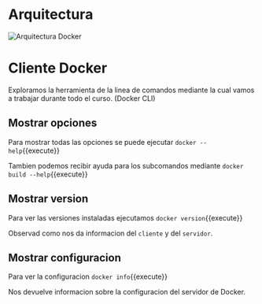 # Arquitectura
![Arquitectura Docker](https://docs.docker.com/engine/images/architecture.svg)

# Cliente Docker
Exploramos la herramienta de la linea de comandos mediante la cual vamos a trabajar durante todo el curso. (Docker CLI)

## Mostrar opciones
Para mostrar todas las opciones se puede ejecutar ``docker --help``{{execute}}

Tambien podemos recibir ayuda para los subcomandos mediante ``docker build --help``{{execute}}

## Mostrar version
Para ver las versiones instaladas ejecutamos ``docker version``{{execute}}

Observad como nos da informacion del `cliente` y del `servidor`.

## Mostrar configuracion
Para ver la configuracion ``docker info``{{execute}}

Nos devuelve informacion sobre la configuracion del servidor de Docker.